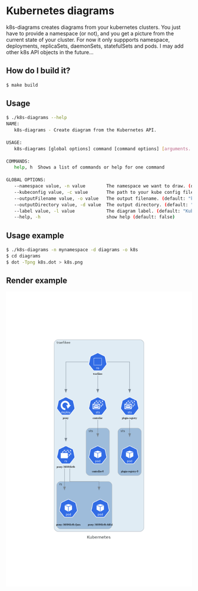 # Kubernetes diagrams
k8s-diagrams creates diagrams from your kubernetes clusters.
You just have to provide a namespace (or not), and you get a picture from the current state of your cluster.
For now it only suppports namespace, deployments, replicaSets, daemonSets, statefulSets and pods.
I may add other k8s API objects in the future...

## How do I build it?
```sh
$ make build
```

## Usage
```sh
$ ./k8s-diagrams --help                                                                                           ✔ 
NAME:
   k8s-diagrams - Create diagram from the Kubernetes API.

USAGE:
   k8s-diagrams [global options] command [command options] [arguments...]

COMMANDS:
   help, h  Shows a list of commands or help for one command

GLOBAL OPTIONS:
   --namespace value, -n value        The namespace we want to draw. (default: "default") [$KUBECTL_NAMESPACE]
   --kubeconfig value, -c value       The path to your kube config file. [$KUBECONFIG]
   --outputFilename value, -o value   The output filename. (default: "k8s")
   --outputDirectory value, -d value  The output directory. (default: "diagrams")
   --label value, -l value            The diagram label. (default: "Kubernetes")
   --help, -h                         show help (default: false)
```

## Usage example
```sh
$ ./k8s-diagrams -n mynamespace -d diagrams -o k8s
$ cd diagrams
$ dot -Tpng k8s.dot > k8s.png
```

## Render example
![Diagram](diagram.png)